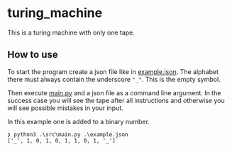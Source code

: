 # turing_machine

This is a turing machine with only one tape.


## How to use

To start the program create a json file like in [example.json](./example.json). The
alphabet there must always contain the underscore `"_"`. This is the empty symbol.

Then execute [main.py](/src/main.py) and a json file as a command line argument.
In the success case you will see the tape after all instructions and otherwise you
will see possible mistakes in your input.

In this example one is added to a binary number.

```
❯ python3 .\src\main.py .\example.json
['_', 1, 0, 1, 0, 1, 1, 0, 1, '_']
```

